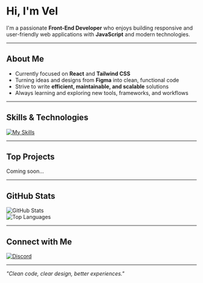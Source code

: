 # Hi, I'm Vel

I'm a passionate **Front-End Developer** who enjoys building responsive and user-friendly web applications with **JavaScript** and modern technologies.  

---

## About Me  

- Currently focused on **React** and **Tailwind CSS**  
- Turning ideas and designs from **Figma** into clean, functional code  
- Strive to write **efficient, maintainable, and scalable** solutions  
- Always learning and exploring new tools, frameworks, and workflows  

---

## Skills & Technologies  

[![My Skills](https://skillicons.dev/icons?i=html,css,scss,javascript,react,tailwind,figma,cpp)](https://skillicons.dev)  

---

## Top Projects  

Coming soon...  

---

## GitHub Stats  

![GitHub Stats](https://github-readme-stats.vercel.app/api?username=vellpy&show_icons=true&theme=radical)  
![Top Languages](https://github-readme-stats.vercel.app/api/top-langs/?username=vellpy&layout=compact&theme=radical)  

---

## Connect with Me  

[![Discord](https://skillicons.dev/icons?i=discord)](https://discord.com/users/1270223423594954777)  

---

*"Clean code, clear design, better experiences."*
